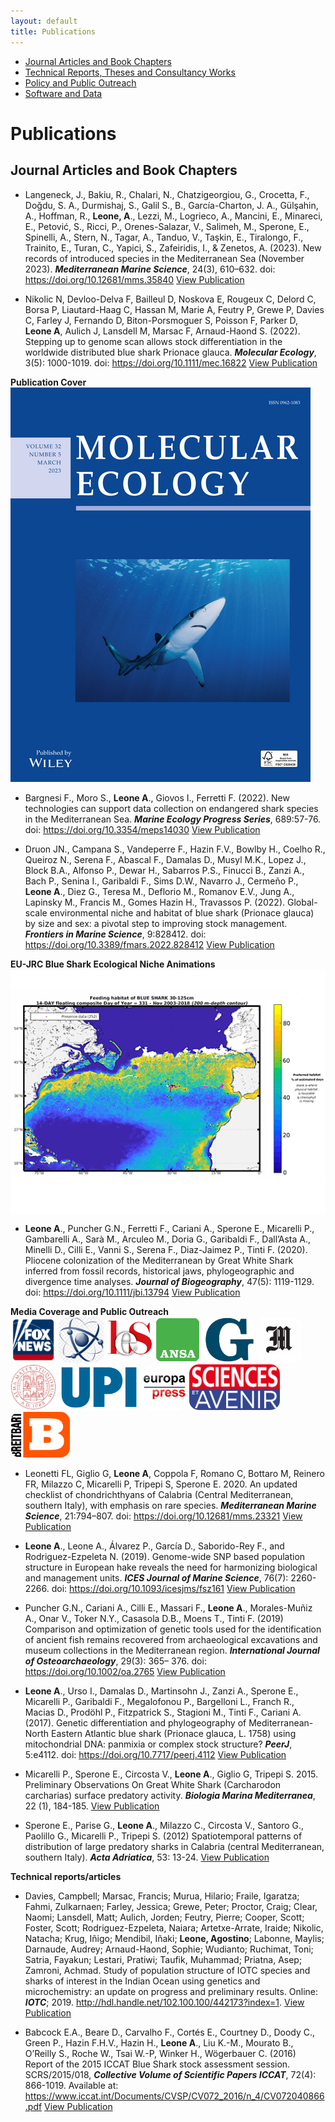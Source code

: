 ```yaml
---
layout: default
title: Publications
---
```

<script type='text/javascript' src='https://d1bxh8uas1mnw7.cloudfront.net/assets/embed.js'></script>


<nav class="navigation">
  <ul>
    <li><a href="#journals">Journal Articles and Book Chapters</a></li><!--
    --><li><a href="#reports">Technical Reports, Theses and Consultancy Works</a></li><!--
    --><li><a href="#policy">Policy and Public Outreach</a></li><!--
    --><li><a href="#software">Software and Data</a></li>
  </ul>
</nav>



Publications
=============
<a name="journals"></a>

Journal Articles and Book Chapters
----------------------------------

 - Langeneck, J., Bakiu, R., Chalari, N., Chatzigeorgiou, G., Crocetta, F., Doğdu, S. A., Durmishaj, S., Galil S., B., García-Charton, J. A., Gülşahin, A., Hoffman, R., **Leone, A**., Lezzi, M., Logrieco, A., Mancini, E., Minareci, E., Petović, S., Ricci, P., Orenes-Salazar, V., Salimeh, M., Sperone, E., Spinelli, A., Stern, N., Tagar, A., Tanduo, V., Taşkin, E., Tiralongo, F., Trainito, E., Turan, C., Yapici, S., Zafeiridis, I., & Zenetos, A. (2023). New records of introduced species in the Mediterranean Sea (November 2023). __*Mediterranean Marine Science*__, 24(3), 610–632. doi: https://doi.org/10.12681/mms.35840 [View Publication](https://doi.org/10.12681/mms.35840)
 
 - Nikolic N, Devloo-Delva F, Bailleul D, Noskova E, Rougeux C, Delord C, Borsa P, Liautard-Haag C, Hassan M, Marie A, Feutry P, Grewe P, Davies C, Farley J, Fernando D, Biton-Porsmoguer S, Poisson F, Parker D, **Leone A**, Aulich J, Lansdell M, Marsac F, Arnaud-Haond S. (2022). Stepping up to genome scan allows stock differentiation in the worldwide distributed blue shark Prionace glauca. __*Molecular Ecology*__, 3(5): 1000-1019. doi: https://doi.org/10.1111/mec.16822 [View Publication](https://doi.org/10.1111/mec.16822)

**Publication Cover**<br>
[<img src="assets/mec16511-toc-0001-m.jpg" alt="NPG">](https://onlinelibrary.wiley.com/doi/abs/10.1111/mec.16511)

 - Bargnesi F., Moro S., **Leone A**., Giovos I., Ferretti F. (2022). New technologies can support data collection on endangered shark species in the Mediterranean Sea. __*Marine Ecology Progress Series*__, 689:57-76. doi: https://doi.org/10.3354/meps14030 [View Publication](https://doi.org/10.3354/meps14030)

-  Druon JN., Campana S., Vandeperre F., Hazin F.V., Bowlby H., Coelho R., Queiroz N., Serena F., Abascal F., Damalas D., Musyl M.K., Lopez J., Block B.A., Alfonso P., Dewar H., Sabarros P.S., Finucci B., Zanzi A., Bach P., Senina I., Garibaldi F., Sims D.W., Navarro J., Cermeño P., **Leone A**., Diez G., Teresa M., Deflorio M., Romanov E.V., Jung A., Lapinsky M., Francis M., Gomes Hazin H., Travassos P. (2022). Global-scale environmental niche and habitat of blue shark (Prionace glauca) by size and sex: a pivotal step to improving stock management. __*Frontiers in Marine Science*__, 9:828412. doi: https://doi.org/10.3389/fmars.2022.828412 [View Publication](https://doi.org/10.3389/fmars.2022.828412)

**EU-JRC Blue Shark Ecological Niche Animations**<br>
[<img src="assets/gif_blueshark_ecological_niche.gif" alt="NPG" alt="blueshark_niche" align="center">](https://sustainable-fisheries.ec.europa.eu/spatial-fish-habitat-and-fishing-effort/fish-habitat/watch-fish-migration_en)

-  **Leone A**., Puncher G.N., Ferretti F., Cariani A., Sperone E., Micarelli P., Gambarelli A., Sarà M., Arculeo M., Doria G., Garibaldi F., Dall’Asta A., Minelli D., Cilli E., Vanni S., Serena F., Diaz-Jaimez P., Tinti F. (2020). Pliocene colonization of the Mediterranean by Great White Shark inferred from fossil records, historical jaws, phylogeographic and divergence time analyses. __*Journal of Biogeography*__, 47(5): 1119-1129. doi: https://doi.org/10.1111/jbi.13794 [View Publication](https://doi.org/10.1111/jbi.13794)

**Media Coverage and Public Outreach**<br>
[<img src="assets/Fox-news-logo.png" height = "73" alt="NPG" style = "border-radius: 15px">](https://www.foxnews.com/science/mediterranean-great-white-sharks-older-than-thought)
[<img src="assets/png-clipart-phys-org-science-physics-technology-research-science-blue-biology-thumbnail.png" height = "73" alt="NPG" style = "border-radius: 15px">](https://phys.org/news/2020-02-mediterranean-great-white-sharks-million-year-old.html)
[<img src="assets/favicon-1500x1500.png" height = "73" alt="EUC" style = "border-radius: 15px">](https://www.lescienze.it/news/2020/02/12/news/il_grande_squalo_bianco_abita_il_mediterraneo_da_almeno_3_2_milioni_di_anni-4676719/)
[<img src="assets/1200px-ANSA_logo.png" height = "73" alt="der Standard" style = "border-radius: 15px">](https://www.ansa.it/canale_ambiente/notizie/natura/2020/02/14/squalo-bianco-in-mediterraneo-da-32mln-di-annivia-pacifico_467b3c47-2cbe-4412-942a-142dd936b60e.html)
[<img src="assets/gazzettino.png" height = "73" alt="spektrum.de" style = "border-radius: 15px">](https://www.ilgazzettino.it/animali/squalo_bianco_estinzione-5055067.html?refresh_ce)
[<img src="assets/Il-Messaggero-450x330.png" height = "73" alt="spektrum.de" style = "border-radius: 15px">](https://www.ilmessaggero.it/animali/squalo_bianco_mediterraneo_dna_estinzione-5051310.html)
[<img src="assets/Seal_of_the_University_of_Bologna.svg.png" height = "73" alt="spektrum.de" style = "border-radius: 15px">](https://www.unibo.it/en/notice-board/the-great-white-shark-and-the-mediterranean-a-3-2-mln-years-long-history)
[<img src="assets/United_Press_International_(UPI)_logo.svg.png" height = "73" alt="spektrum.de" style = "border-radius: 15px">](https://www.upi.com/Science_News/2020/02/12/Great-white-sharks-have-been-in-Mediterranean-for-32M-years/6581581509323/)
[<img src="assets/Logo_Europa_Press.jpeg" height = "73" alt="spektrum.de" style = "border-radius: 15px">](https://www.europapress.es/sociedad/medio-ambiente-00647/noticia-analisis-adn-revelan-gran-tiburon-blanco-mediterraneo-peligro-extincion-20200212104517.html)
[<img src="assets/sciences-et-avenir-logo-DC508E3817-seeklogo.com.png" height = "73" alt="spektrum.de" style = "border-radius: 15px">](https://www.sciencesetavenir.fr/animaux/animaux-marins/plus-de-3-ma-d-annees-de-presence-pour-le-requin-blanc-en-mediterranee_141529)
[<img src="assets/Breitbart_News.svg.png" height = "73" alt="spektrum.de" style = "border-radius: 15px">](https://www.breitbart.com/news/great-white-sharks-have-been-in-mediterranean-for-3-2m-years/)

-  Leonetti FL, Giglio G, **Leone A**, Coppola F, Romano C, Bottaro M, Reinero FR, Milazzo C, Micarelli P, Tripepi S, Sperone E. 2020. An updated checklist of chondrichthyans of Calabria (Central Mediterranean, southern Italy), with emphasis on rare species. __*Mediterranean Marine Science*__, 21:794–807. doi: https://doi.org/10.12681/mms.23321 [View Publication](https://doi.org/10.12681/mms.23321)

-  **Leone A**., Leone A., Álvarez P., García D., Saborido-Rey F., and Rodriguez-Ezpeleta N. (2019). Genome-wide SNP based population structure in European hake reveals the need for harmonizing biological and management units. __*ICES Journal of Marine Science*__, 76(7): 2260-2266. doi: https://doi.org/10.1093/icesjms/fsz161 [View Publication](https://doi.org/10.1093/icesjms/fsz161)

-  Puncher G.N., Cariani A., Cilli E., Massari F., **Leone A**., Morales-Muñiz A., Onar V., Toker N.Y., Casasola D.B., Moens T., Tinti F. (2019) Comparison and optimization of genetic tools used for the identification of ancient fish remains recovered from archaeological excavations and museum collections in the Mediterranean region. __*International Journal of Osteoarchaeology*__, 29(3):  365– 376. doi: https://doi.org/10.1002/oa.2765 [View Publication](https://doi.org/10.1002/oa.2765)

-  **Leone A**., Urso I., Damalas D., Martinsohn J., Zanzi A., Sperone E., Micarelli P., Garibaldi F., Megalofonou P., Bargelloni L., Franch R., Macias D., Prodöhl P., Fitzpatrick S., Stagioni M., Tinti F., Cariani A. (2017). Genetic differentiation and phylogeography of Mediterranean-North Eastern Atlantic blue shark (Prionace glauca, L. 1758) using mitochondrial DNA: panmixia or complex stock structure? __*PeerJ*__, 5:e4112. doi: https://doi.org/10.7717/peerj.4112 [View Publication](https://doi.org/10.7717/peerj.4112)

-  Micarelli P., Sperone E., Circosta V., **Leone A**., Giglio G, Tripepi S. 2015. Preliminary Observations On Great White Shark (Carcharodon carcharias) surface predatory activity. __*Biologia Marina Mediterranea*__, 22 (1), 184-185. [View Publication](https://usiena-air.unisi.it/handle/11365/1227455)

-  Sperone E., Parise G., **Leone A**., Milazzo C., Circosta V., Santoro G., Paolillo G., Micarelli P., Tripepi S. (2012) Spatiotemporal patterns of distribution of large predatory sharks in Calabria (central Mediterranean, southern Italy). __*Acta Adriatica*__, 53: 13-24. [View Publication](https://acta.izor.hr/ojs/index.php/acta/article/view/331)

 <a name="reports"></a>
**Technical reports/articles** <br> 

 -  Davies, Campbell; Marsac, Francis; Murua, Hilario; Fraile, Igaratza; Fahmi, Zulkarnaen; Farley, Jessica; Grewe, Peter; Proctor, Craig; Clear, Naomi; Lansdell, Matt; Aulich, Jorden; Feutry, Pierre; Cooper, Scott; Foster, Scott; Rodriguez-Ezpeleta, Naiara; Artetxe-Arrate, Iraide; Nikolic, Natacha; Krug, Iñigo; Mendibil, Iñaki; **Leone, Agostino**; Labonne, Maylis; Darnaude, Audrey; Arnaud-Haond, Sophie; Wudianto; Ruchimat, Toni; Satria, Fayakun; Lestari, Pratiwi; Taufik, Muhammad; Priatna, Asep; Zamroni, Achmad. Study of population structure of IOTC species and sharks of interest in the Indian Ocean using genetics and microchemistry: an update on progress and preliminary results. Online: __*IOTC*__; 2019. http://hdl.handle.net/102.100.100/442173?index=1. [View Publication](http://hdl.handle.net/102.100.100/442173?index=1)

 - Babcock E.A., Beare D., Carvalho F., Cortés E., Courtney D., Doody C., Green P., Hazin F.H.V., Hazin H., **Leone A**., Liu K.-M., Mourato B., O’Reilly S., Roche W., Tsai W.-P, Winker H., Wögerbauer C.  (2016) Report of the 2015 ICCAT Blue Shark stock assessment session. SCRS/2015/018, __*Collective Volume of Scientific Papers ICCAT*__, 72(4): 866-1019. Available at:          https://www.iccat.int/Documents/CVSP/CV072_2016/n_4/CV072040866.pdf [View Publication](https://www.iccat.int/Documents/CVSP/CV072_2016/n_4/CV072040866.pdf)
